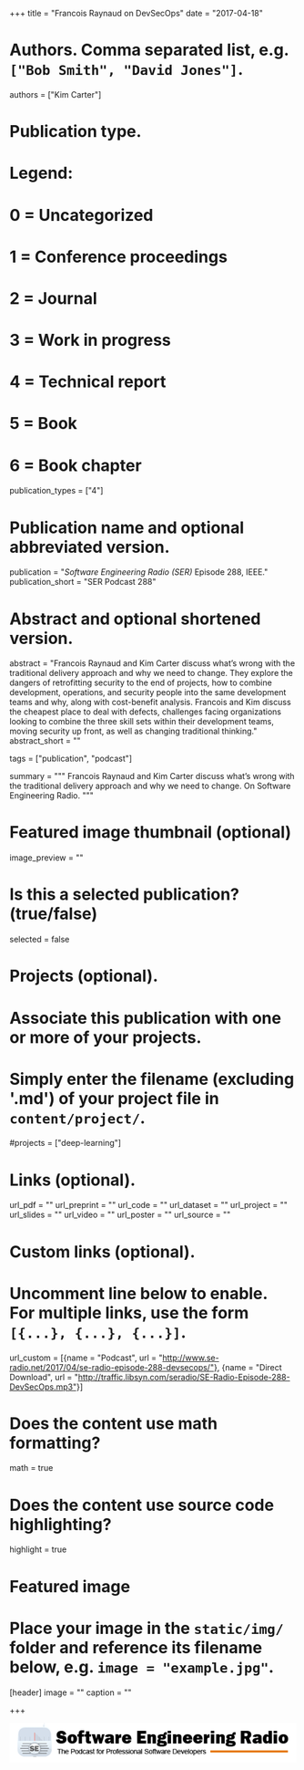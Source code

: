 +++
title = "Francois Raynaud on DevSecOps"
date = "2017-04-18"

# Authors. Comma separated list, e.g. `["Bob Smith", "David Jones"]`.
authors = ["Kim Carter"]

# Publication type.
# Legend:
# 0 = Uncategorized
# 1 = Conference proceedings
# 2 = Journal
# 3 = Work in progress
# 4 = Technical report
# 5 = Book
# 6 = Book chapter
publication_types = ["4"]

# Publication name and optional abbreviated version.
publication = "*Software Engineering Radio (SER)* Episode 288, IEEE."
publication_short = "SER Podcast 288"

# Abstract and optional shortened version.
abstract = "Francois Raynaud and Kim Carter discuss what’s wrong with the traditional delivery approach and why we need to change. They explore the dangers of retrofitting security to the end of projects, how to combine development, operations, and security people into the same development teams and why, along with cost-benefit analysis. Francois and Kim discuss the cheapest place to deal with defects, challenges facing organizations looking to combine the three skill sets within their development teams, moving security up front, as well as changing traditional thinking."
abstract_short = ""

tags = ["publication", "podcast"]

summary = """
Francois Raynaud and Kim Carter discuss what’s wrong with the traditional delivery approach and why we need to change. On Software Engineering Radio.
"""

# Featured image thumbnail (optional)
image_preview = ""

# Is this a selected publication? (true/false)
selected = false

# Projects (optional).
#   Associate this publication with one or more of your projects.
#   Simply enter the filename (excluding '.md') of your project file in `content/project/`.
#projects = ["deep-learning"]
 

# Links (optional).
url_pdf = ""
url_preprint = ""
url_code = ""
url_dataset = ""
url_project = ""
url_slides = ""
url_video = ""
url_poster = ""
url_source = ""

# Custom links (optional).
#   Uncomment line below to enable. For multiple links, use the form `[{...}, {...}, {...}]`.
url_custom = [{name = "Podcast", url = "http://www.se-radio.net/2017/04/se-radio-episode-288-devsecops/"}, {name = "Direct Download", url = "http://traffic.libsyn.com/seradio/SE-Radio-Episode-288-DevSecOps.mp3"}]

# Does the content use math formatting?
math = true

# Does the content use source code highlighting?
highlight = true

# Featured image
# Place your image in the `static/img/` folder and reference its filename below, e.g. `image = "example.jpg"`.
[header]
image = ""
caption = ""

+++

[![Software Engineering Radio](/img/publication/se-radio-logo.png)](http://www.se-radio.net/team/kim-carter/)
